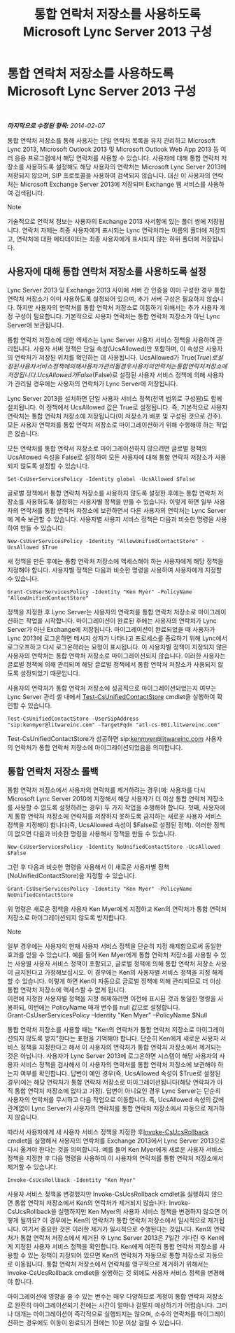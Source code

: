 ﻿---
title: 통합 연락처 저장소를 사용하도록 Microsoft Lync Server 2013 구성
TOCTitle: 통합 연락처 저장소를 사용하도록 Microsoft Lync Server 2013 구성
ms:assetid: 6aa17ae3-764e-4986-a900-85a3cdb8c1fc
ms:mtpsurl: https://technet.microsoft.com/ko-kr/library/JJ688083(v=OCS.15)
ms:contentKeyID: 49885800
ms.date: 08/24/2015
mtps_version: v=OCS.15
ms.translationtype: HT
---

# 통합 연락처 저장소를 사용하도록 Microsoft Lync Server 2013 구성

 

_**마지막으로 수정된 항목:** 2014-02-07_

통합 연락처 저장소를 통해 사용자는 단일 연락처 목록을 유지 관리하고 Microsoft Lync 2013, Microsoft Outlook 2013 및 Microsoft Outlook Web App 2013 등 여러 응용 프로그램에서 해당 연락처를 사용할 수 있습니다. 사용자에 대해 통합 연락처 저장소를 사용하도록 설정해도 해당 사용자의 연락처는 Microsoft Lync Server 2013에 저장되지 않으며, SIP 프로토콜을 사용하여 검색되지 않습니다. 대신 이 사용자의 연락처는 Microsoft Exchange Server 2013에 저장되며 Exchange 웹 서비스를 사용하여 검색됩니다.


> [!NOTE]
> 기술적으로 연락처 정보는 사용자의 Exchange 2013 사서함에 있는 폴더 쌍에 저장됩니다. 연락처 자체는 최종 사용자에게 표시되는 Lync 연락처라는 이름의 폴더에 저장되고, 연락처에 대한 메타데이터는 최종 사용자에게 표시되지 않는 하위 폴더에 저장됩니다.



## 사용자에 대해 통합 연락처 저장소를 사용하도록 설정

Lync Server 2013 및 Exchange 2013 사이에 서버 간 인증을 이미 구성한 경우 통합 연락처 저장소가 이미 사용하도록 설정되어 있으며, 추가 서버 구성은 필요하지 않습니다. 하지만 사용자의 연락처를 통합 연락처 저장소로 이동하기 위해서는 추가 사용자 계정 구성이 필요합니다. 기본적으로 사용자 연락처는 통합 연락처 저장소가 아닌 Lync Server에 보관됩니다.

통합 연락처 저장소에 대한 액세스는 Lync Server 사용자 서비스 정책을 사용하여 관리됩니다. 사용자 서버 정책은 단일 속성(UcsAllowed)만 포함하며, 이 속성은 사용자의 연락처가 저장된 위치를 확인하는 데 사용됩니다. UcsAllowed가 True($True)로 설정된 사용자 서비스 정책에 의해 사용자가 관리될 경우 사용자의 연락처는 통합 연락처 저장소에 저장됩니다. UcsAllowed가 False($False)로 설정된 사용자 서비스 정책에 의해 사용자가 관리될 경우에는 사용자의 연락처가 Lync Server에 저장됩니다.

Lync Server 2013을 설치하면 단일 사용자 서비스 정책(전역 범위로 구성됨)도 함께 설치됩니다. 이 정책에서 UcsAllowed 값은 True로 설정됩니다. 즉, 기본적으로 사용자 연락처는 통합 연락처 저장소에 저장됩니다(이 저장소가 배포 및 구성된 것으로 간주). 모든 사용자 연락처를 통합 연락처 저장소로 마이그레이션하기 위해 수행해야 하는 작업은 없습니다.

모든 연락처를 통합 연락서 저장소로 마이그레이션하지 않으려면 글로벌 정책의 UcsAllowed 속성을 False로 설정하여 모든 사용자에 대해 통합 연락처 저장소가 사용되지 않도록 설정할 수 있습니다.

    Set-CsUserServicesPolicy -Identity global -UcsAllowed $False

글로벌 정책에서 통합 연락처 저장소를 사용하지 않도록 설정한 후에는 통합 연락처 저장소를 사용하도록 설정하는 사용자별 정책을 만들 수 있습니다. 이렇게 하면 일부 사용자의 연락처를 통합 연락처 저장소에 보관하면서 다른 사용자의 연락처는 Lync Server에 계속 보관할 수 있습니다. 사용자별 사용자 서비스 정책은 다음과 비슷한 명령을 사용하여 만들 수 있습니다.

    New-CsUserServicesPolicy -Identity "AllowUnifiedContactStore" -UcsAllowed $True

새 정책을 만든 후에는 통합 연락처 저장소에 액세스해야 하는 사용자에게 해당 정책을 지정해야 합니다. 사용자별 정책은 다음과 비슷한 명령을 사용하여 사용자에게 지정할 수 있습니다.

    Grant-CsUserServicesPolicy -Identity "Ken Myer" -PolicyName "AllowUnifiedContactStore"

정책을 지정한 후 Lync Server는 사용자의 연락처를 통합 연락처 저장소로 마이그레이션하는 작업을 시작합니다. 마이그레이션이 완료된 후에는 사용자의 연락처가 Lync Server가 아닌 Exchange에 저장됩니다. 마이그레이션이 완료되었을 때 사용자가 Lync 2013에 로그온하면 메시지 상자가 나타나고 프로세스를 종료하기 위해 Lync에서 로그오프하고 다시 로그온하라는 요청이 표시됩니다. 이 사용자별 정책이 지정되지 않은 사용자의 연락처는 통합 연락처 저장소로 마이그레이션되지 않습니다. 이러한 사용자는 글로벌 정책에 의해 관리되며 해당 글로벌 정책에서 통합 연락처 저장소가 사용되지 않도록 설정되었기 때문입니다.

사용자의 연락처가 통합 연락처 저장소에 성공적으로 마이그레이션되었는지 여부는 Lync Server 관리 셸 내에서 [Test-CsUnifiedContactStore](https://docs.microsoft.com/en-us/powershell/module/skype/Test-CsUnifiedContactStore) cmdlet을 실행하여 확인할 수 있습니다.

    Test-CsUnifiedContactStore -UserSipAddress "sip:kenmyer@litwareinc.com" -TargetFqdn "atl-cs-001.litwareinc.com"

Test-CsUnifiedContactStore가 성공하면 sip:kenmyer@litwareinc.com 사용자의 연락처가 통합 연락처 저장소에 마이그레이션되었음을 의미합니다.

## 통합 연락처 저장소 롤백

통합 연락처 저장소에서 사용자의 연락처를 제거하려는 경우(예: 사용자를 다시 Microsoft Lync Server 2010에 지정해서 해당 사용자가 더 이상 통합 연락처 저장소를 사용할 수 없도록 설정하려는 경우) 두 가지 작업을 수행해야 합니다. 첫째, 사용자에게 통합 연락처 저장소에 연락처를 저장하지 못하도록 금지하는 새로운 사용자 서비스 정책을 지정해야 합니다(즉, UcsAllowed 속성이 $False로 설정된 정책). 이러한 정책이 없으면 다음과 비슷한 명령을 사용해서 정책을 만들 수 있습니다.

    New-CsUserServicesPolicy -Identity NoUnifiedContactStore -UcsAllowed $False

그런 후 다음과 비슷한 명령을 사용해서 이 새로운 사용자별 정책(NoUnifiedContactStore)을 지정할 수 있습니다.

    Grant-CsUserServicesPolicy -Identity "Ken Myer" -PolicyName NoUnifiedContactStore

위 명령은 새로운 정책을 사용자 Ken Myer에게 지정하고 Ken의 연락처가 통합 연락처 저장소로 마이그레이션되지 않도록 방지합니다.


> [!NOTE]
> 일부 경우에는 사용자의 현재 사용자 서비스 정책을 단순히 지정 해제함으로써 동일한 효과를 얻을 수 있습니다. 예를 들어 Ken Myer에게 통합 연락처 저장소를 사용할 수 있는 사용별 사용자 서비스 정책이 포함되고, 글로벌 정책에 의해 통합 연락처 저장소 사용이 금지된다고 가정해보십시오. 이 경우에는 Ken의 사용자별 서비스 정책을 지정 해제할 수 있습니다. 이렇게 하면 Ken이 자동으로 글로벌 정책에 의해 관리되므로 더 이상 통합 연락처 저장소에 액세스할 수 없게 됩니다.<BR>이전에 지정한 사용자별 정책을 지정 해제하려면 이전에 표시된 것과 동일한 명령을 사용하되, 이번에는 PolicyName 매개 변수를 null 값으로 설정합니다.<BR>Grant-CsUserServicesPolicy –Identity "Ken Myer" –PolicyName $Null



통합 연락처 저장소를 사용할 때는 "Ken의 연락처가 통합 연락처 저장소로 마이그레이션되지 않도록 방지"한다는 표현을 기억해야 합니다. 단순히 Ken에게 새로운 사용자 서비스 정책을 지정한다고 해서 이 사용자의 연락처가 통합 연락처 저장소에서 제거되는 것은 아닙니다. 사용자가 Lync Server 2013에 로그온하면 시스템이 해당 사용자의 사용자 서비스 정책을 검사해서 이 사용자의 연락처를 통합 연락처 저장소에 보관해야 하는지 여부를 확인합니다. 답변이 예인 경우(즉, UcsAllowed 속성이 $True로 설정된 경우)에는 해당 연락처가 통합 연락처 저장소로 마이그레이션됩니다(해당 연락처가 아직 통합 연락처 저장소에 없다고 가정). 답변이 아니요인 경우 Lync Server는 단순히 사용자의 연락처를 무시하고 다음 작업으로 이동합니다. 즉, UcsAllowed 속성의 값에 관계없이 Lync Server가 사용자의 연락처를 통합 연락처 저장소에서 자동으로 제거하지 않습니다.

따라서 사용자에게 새 사용자 서비스 정책을 지정한 후[Invoke-CsUcsRollback](invoke-csucsrollback.md) cmdlet을 실행해서 사용자의 연락처를 Exchange 2013에서 Lync Server 2013으로 다시 옮겨야 한다는 것을 의미합니다. 예를 들어 Ken Myer에게 새로운 사용자 서비스 정책을 지정한 후 다음 명령을 사용하여 이 사용자의 연락처를 통합 연락처 저장소에서 제거할 수 있습니다.

    Invoke-CsUcsRollback -Identity "Ken Myer"

사용자 서비스 정책을 변경했지만 Invoke-CsUcsRollback cmdlet을 실행하지 않으면 통합 연락처 저장소에서 Ken의 연락처가 제거되지 않습니다. Invoke-CsUcsRollback을 실행하지만 Ken Myer의 사용자 서비스 정책을 변경하지 않으면 어떻게 될까요? 이 경우에는 Ken의 연락처가 통합 연락처 저장소에서 일시적으로 제거됩니다. 여기서 중요한 것은 이러한 제거가 일시적으로 수행된다는 것입니다. Ken의 연락처가 통합 연락처 저장소에서 제거된 후 Lync Server 2013은 7일간 기다린 후 Ken에게 지정된 사용자 서비스 정책을 확인합니다. Ken에게 여전히 통합 연락처 저장소를 사용할 수 있는 정책이 지정되어 있으면 Ken의 연락처가 자동으로 통합 저장소로 자동으로 이동됩니다. 통합 연락처 저장소에서 연락처를 영구적으로 제거하기 위해서는 Invoke-CsUcsRollback cmdlet을 실행하는 것 외에도 사용자 서비스 정책을 변경해야 합니다.

마이그레이션에 영향을 줄 수 있는 변수는 매우 다양하므로 계정이 통합 연락처 저장소로 완전히 마이그레이션되기 전에는 시간이 얼마나 걸릴지 예상하기가 어렵습니다. 그러나 대개는 마이그레이션이 즉각적으로 실행되지는 않으며, 소수의 연락처를 마이그레이션하는 경우에도 이동이 완료되기 전에는 10분 이상 걸릴 수 있습니다.


